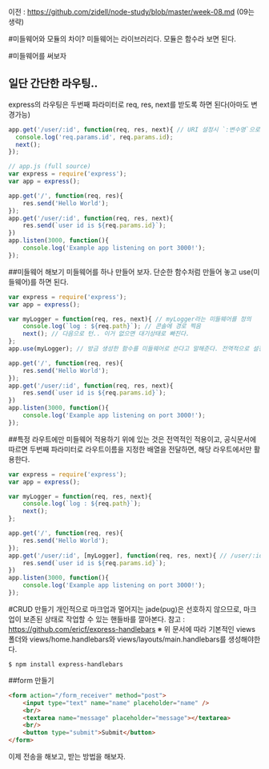 이전 : https://github.com/zidell/node-study/blob/master/week-08.md (09는 생략)


#미들웨어와 모듈의 차이?
미들웨어는 라이브러리다. 모듈은 함수라 보면 된다.

#미들웨어를 써보자
## 일단 간단한 라우팅..
express의 라우팅은 두번째 파라미터로 req, res, next를 받도록 하면 된다(아마도 변경가능)
```javascript
app.get('/user/:id', function(req, res, next){ // URI 설정시 `:변수명`으로 설정하면 콜백에서 req.params[`변수명`]으로 사용 가능
  console.log('req.params.id', req.params.id);
  next();
});
```

```javascript
// app.js (full source)
var express = require('express');
var app = express();

app.get('/', function(req, res){
	res.send('Hello World');
});
app.get('/user/:id', function(req, res, next){
	res.send(`user id is ${req.params.id}`);
})
app.listen(3000, function(){
	console.log('Example app listening on port 3000!');
});
```

##미들웨어 해보기
미들웨어를 하나 만들어 보자. 단순한 함수처럼 만들어 놓고 use(미들웨어)를 하면 된다.
```javascript
var express = require('express');
var app = express();

var myLogger = function(req, res, next){ // myLogger라는 미들웨어를 정의
	console.log(`log : ${req.path}`); // 콘솔에 경로 찍음
	next(); // 다음으로 턴.. 이거 없으면 대기상태로 빠진다.
};
app.use(myLogger); // 방금 생성한 함수를 미들웨어로 쓴다고 말해준다. 전역적으로 설정된다.

app.get('/', function(req, res){
	res.send('Hello World');
});
app.get('/user/:id', function(req, res, next){
	res.send(`user id is ${req.params.id}`);
})
app.listen(3000, function(){
	console.log('Example app listening on port 3000!');
});
```

##특정 라우트에만 미들웨어 적용하기
위에 있는 것은 전역적인 적용이고, 공식문서에 따르면 두번째 파라미터로 라우트이름을 지정한 배열을 전달하면, 해당 라우트에서만 활용한다.
```javascript
var express = require('express');
var app = express();

var myLogger = function(req, res, next){
	console.log(`log : ${req.path}`);
	next();
};

app.get('/', function(req, res){
	res.send('Hello World');
});
app.get('/user/:id', [myLogger], function(req, res, next){ // /user/:id에 대해서만 myLogger를 실행하도록 지정한다. 
	res.send(`user id is ${req.params.id}`);
})
app.listen(3000, function(){
	console.log('Example app listening on port 3000!');
});
```

#CRUD 만들기
개인적으로 마크업과 멀어지는 jade(pug)은 선호하지 않으므로, 마크업이 보존된 상태로 작업할 수 있는 핸들바를 깔아본다.
참고 : https://github.com/ericf/express-handlebars
※ 위 문서에 따라 기본적인 views 폴더와 views/home.handlebars와 views/layouts/main.handlebars를 생성해야한다.
```
$ npm install express-handlebars
```
##form 만들기
```html
<form action="/form_receiver" method="post">
	<input type="text" name="name" placeholder="name" />
	<br/>
	<textarea name="message" placeholder="message"></textarea>
	<br/>
	<button type="submit">Submit</button>
</form>
```
이제 전송을 해보고, 받는 방법을 해보자.
